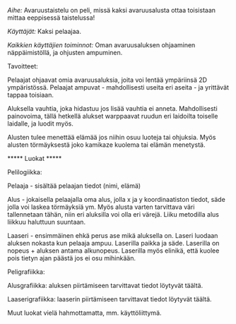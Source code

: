 *Aihe:* Avaruustaistelu on peli, missä kaksi avaruusalusta ottaa toisistaan mittaa eeppisessä taistelussa!

*Käyttäjät:* Kaksi pelaajaa.

*Kaikkien käyttäjien toiminnot:* Oman avaruusaluksen ohjaaminen näppäimistöllä, ja ohjusten ampuminen.

Tavoitteet:

Pelaajat ohjaavat omia avaruusaluksia, joita voi lentää ympäriinsä 2D ympäristössä. Pelaajat ampuvat - mahdollisesti useita eri aseita - ja yrittävät tappaa toisiaan.

Aluksella vauhtia, joka hidastuu jos lisää vauhtia ei anneta. Mahdollisesti painovoima, tällä hetkellä alukset warppaavat ruudun eri laidoilta toiselle laidalle, ja luodit myös.

Alusten tulee menettää elämää jos niihin osuu luoteja tai ohjuksia. Myös alusten törmäyksestä joko kamikaze kuolema tai elämän menetystä.


***** Luokat *****

Pelilogiikka:

Pelaaja - sisältää pelaajan tiedot (nimi, elämä)

Alus - jokaisella pelaajalla oma alus, jolla x ja y koordinaatiston tiedot, säde jolla voi laskea törmäyksiä ym. Myös alusta varten tarvittava väri tallennetaan tähän, niin eri aluksilla voi olla eri värejä. Liiku metodilla alus liikkuu haluttuun suuntaan.

Laaseri - ensimmäinen ehkä perus ase mikä aluksella on. Laseri luodaan aluksen nokasta kun pelaaja ampuu. Laserilla paikka ja säde. Laserilla on nopeus + aluksen antama alkunopeus. Laserilla myös elinikä, että kuolee pois tietyn ajan päästä jos ei osu mihinkään. 

Peligrafiikka:

Alusgrafiikka: aluksen piirtämiseen tarvittavat tiedot löytyvät täältä.

Laaserigrafiikka: laaserin piirtämiseen tarvittavat tiedot löytyvät täältä.


Muut luokat vielä hahmottamatta, mm. käyttöliittymä.

